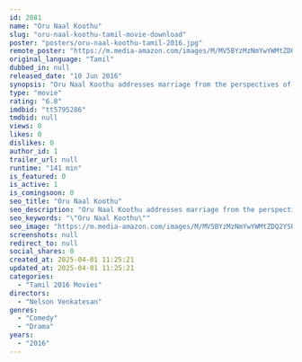 ```yaml
---
id: 2081
name: "Oru Naal Koothu"
slug: "oru-naal-koothu-tamil-movie-download"
poster: "posters/oru-naal-koothu-tamil-2016.jpg"
remote_poster: "https://m.media-amazon.com/images/M/MV5BYzMzNmYwYWMtZDQ2YS00OWRlLWI2MTYtNjliNGQxMjhhM2NlXkEyXkFqcGc@._V1_SX300.jpg"
original_language: "Tamil"
dubbed_in: null
released_date: "10 Jun 2016"
synopsis: "Oru Naal Koothu addresses marriage from the perspectives of different people. The story is based on the experiences of the director and focusses on issues related to a wedding."
type: "movie"
rating: "6.8"
imdbid: "tt5795286"
tmdbid: null
views: 0
likes: 0
dislikes: 0
author_id: 1
trailer_url: null
runtime: "141 min"
is_featured: 0
is_active: 1
is_comingsoon: 0
seo_title: "Oru Naal Koothu"
seo_description: "Oru Naal Koothu addresses marriage from the perspectives of different people. The story is based on the experiences of the director and focusses on issues related to a wedding."
seo_keywords: "\"Oru Naal Koothu\""
seo_image: "https://m.media-amazon.com/images/M/MV5BYzMzNmYwYWMtZDQ2YS00OWRlLWI2MTYtNjliNGQxMjhhM2NlXkEyXkFqcGc@._V1_SX300.jpg"
screenshots: null
redirect_to: null
social_shares: 0
created_at: 2025-04-01 11:25:21
updated_at: 2025-04-01 11:25:21
categories:
  - "Tamil 2016 Movies"
directors:
  - "Nelson Venkatesan"
genres:
  - "Comedy"
  - "Drama"
years:
  - "2016"
---
```

